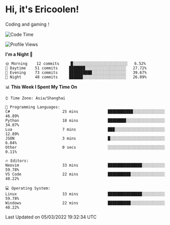 # Hi, it's Ericoolen!
Coding and gaming！

<!--START_SECTION:waka-->
![Code Time](http://img.shields.io/badge/Code%20Time-185%20hrs%2031%20mins-blue)

![Profile Views](http://img.shields.io/badge/Profile%20Views-2-blue)

**I'm a Night 🦉** 

```text
🌞 Morning    12 commits     █░░░░░░░░░░░░░░░░░░░░░░░░   6.52% 
🌆 Daytime    51 commits     ███████░░░░░░░░░░░░░░░░░░   27.72% 
🌃 Evening    73 commits     ██████████░░░░░░░░░░░░░░░   39.67% 
🌙 Night      48 commits     ██████░░░░░░░░░░░░░░░░░░░   26.09%

```


📊 **This Week I Spent My Time On** 

```text
⌚︎ Time Zone: Asia/Shanghai

💬 Programming Languages: 
C#                       25 mins             ███████████░░░░░░░░░░░░░░   46.89% 
Python                   18 mins             ████████░░░░░░░░░░░░░░░░░   34.07% 
Lua                      7 mins              ███░░░░░░░░░░░░░░░░░░░░░░   12.89% 
JSON                     3 mins              █░░░░░░░░░░░░░░░░░░░░░░░░   6.04% 
Other                    0 secs              ░░░░░░░░░░░░░░░░░░░░░░░░░   0.11%

🔥 Editors: 
Neovim                   33 mins             ███████████████░░░░░░░░░░   59.78% 
VS Code                  22 mins             ██████████░░░░░░░░░░░░░░░   40.22%

💻 Operating System: 
Linux                    33 mins             ███████████████░░░░░░░░░░   59.78% 
Windows                  22 mins             ██████████░░░░░░░░░░░░░░░   40.22%

```


 Last Updated on 05/03/2022 19:32:34 UTC
<!--END_SECTION:waka-->

